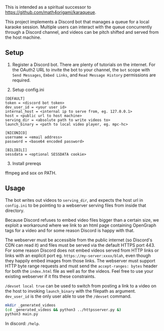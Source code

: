 This is intended as a spiritual successor to https://github.com/math4origami/karaqueue.

This project implements a Discord bot that manages a queue for a local karaoke session. Multiple users can interact with the queue concurrently through a Discord channel, and videos can be pitch shifted and served from the host machine.

## Setup

1. Register a Discord bot. There are plenty of tutorials on the internet. For the OAuth2 URL to invite the bot to your channel, the `bot` scope with `Send Messages`, `Embed Links`, and `Read Message History` permissions are required.

2. Setup config.ini

```dosini
[DEFAULT]
token = <discord bot token>
dev_user_id = <your user id>
internal_host = <internal ip to serve from, eg. 127.0.0.1>
host = <public url to host machine>
serving_dir = <absolute path to write videos to>
launch_binary = <path to local video player, eg. mpc-hc>

[NICONICO]
username = <email address>
password = <base64 encoded password>

[BILIBILI]
sessdata = <optional SESSDATA cookie>
```

3. Install prereqs

ffmpeg and sox on PATH.

## Usage

The bot writes out videos to `serving_dir`, and expects the host url in `config.ini` to be pointing to a webserver serving files from inside that directory.

Because Discord refuses to embed video files bigger than a certain size, we exploit a workaround where we link to an html page containing OpenGraph tags for a video and for some reason Discord is happy with that.

The webserver must be accessible from the public internet (so Discord's CDN can read it) and files must be served via the default HTTPS port 443. For some reason Discord does not embed videos served from HTTP links or links with an explicit port eg. `https://my-server:xxxx/blah`, even though they happily embed images from those links. The webserver must support HTTP byte range requests and must send the `accept-ranges: bytes` header for both the `index.html` file as well as for the videos. Feel free to use your existing webserver if it fits these constraints.

`/devset local true` can be used to switch from posting a link to a video on the host to invoking `launch_binary` with the filepath as argument. `dev_user_id` is the only user able to use the `/devset` command.

```bash
mkdir _generated_videos
(cd _generated_videos && python3 ../httpsserver.py &)
python3 main.py
```

In discord: `/help`.
